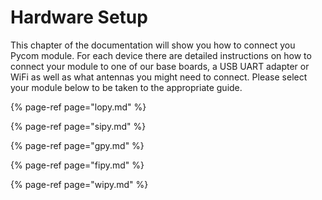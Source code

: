 # Hardware Setup

This chapter of the documentation will show you how to connect you Pycom module. For each device there are detailed instructions on how to connect your module to one of our base boards, a USB UART adapter or WiFi as well as what antennas you might need to connect. Please select your module below to be taken to the appropriate guide.

{% page-ref page="lopy.md" %}

{% page-ref page="sipy.md" %}

{% page-ref page="gpy.md" %}

{% page-ref page="fipy.md" %}

{% page-ref page="wipy.md" %}

